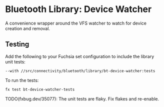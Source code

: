 # Bluetooth Library: Device Watcher

A convenience wrapper around the VFS watcher to watch for device creation and removal.

## Testing

Add the following to your Fuchsia set configuration to include the library unit tests:

`--with //src/connectivity/bluetooth/library/bt-device-watcher:tests`

To run the tests:

```
fx test bt-device-watcher-tests
```

TODO(fxbug.dev/35077): The unit tests are flaky. Fix flakes and re-enable.
